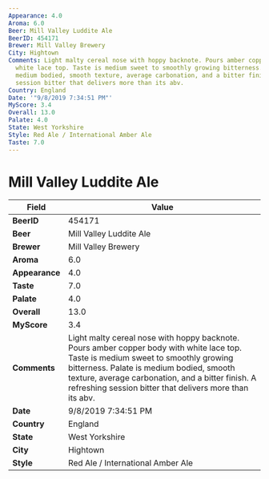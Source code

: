 ```yaml
---
Appearance: 4.0
Aroma: 6.0
Beer: Mill Valley Luddite Ale
BeerID: 454171
Brewer: Mill Valley Brewery
City: Hightown
Comments: Light malty cereal nose with hoppy backnote. Pours amber copper body with
  white lace top. Taste is medium sweet to smoothly growing bitterness. Palate is
  medium bodied, smooth texture, average carbonation, and a bitter finish. A refreshing
  session bitter that delivers more than its abv.
Country: England
Date: '"9/8/2019 7:34:51 PM"'
MyScore: 3.4
Overall: 13.0
Palate: 4.0
State: West Yorkshire
Style: Red Ale / International Amber Ale
Taste: 7.0
---
```


# Mill Valley Luddite Ale

| Field         | Value |
|---------------|-------|
| **BeerID** | 454171 |
| **Beer** | Mill Valley Luddite Ale |
| **Brewer** | Mill Valley Brewery |
| **Aroma** | 6.0 |
| **Appearance** | 4.0 |
| **Taste** | 7.0 |
| **Palate** | 4.0 |
| **Overall** | 13.0 |
| **MyScore** | 3.4 |
| **Comments** | Light malty cereal nose with hoppy backnote. Pours amber copper body with white lace top. Taste is medium sweet to smoothly growing bitterness. Palate is medium bodied, smooth texture, average carbonation, and a bitter finish. A refreshing session bitter that delivers more than its abv. |
| **Date** | 9/8/2019 7:34:51 PM |
| **Country** | England |
| **State** | West Yorkshire |
| **City** | Hightown |
| **Style** | Red Ale / International Amber Ale |
